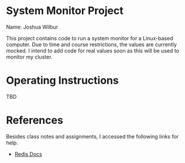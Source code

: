 # System Monitor Project
Name: Joshua Wilbur

This project contains code to run a system monitor for a Linux-based computer. Due to time and course restrictions, the values are currently mocked. I intend to add code for real values soon as this will be used to monitor my cluster. 

# Operating Instructions
TBD

# References
Besides class notes and assignments, I accessed the following links for help.
* [Redis Docs](https://redis.io/docs/latest/develop/clients/redis-py/)